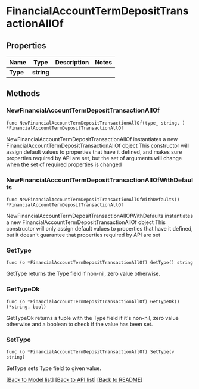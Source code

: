 # FinancialAccountTermDepositTransactionAllOf

## Properties

Name | Type | Description | Notes
------------ | ------------- | ------------- | -------------
**Type** | **string** |  | 

## Methods

### NewFinancialAccountTermDepositTransactionAllOf

`func NewFinancialAccountTermDepositTransactionAllOf(type_ string, ) *FinancialAccountTermDepositTransactionAllOf`

NewFinancialAccountTermDepositTransactionAllOf instantiates a new FinancialAccountTermDepositTransactionAllOf object
This constructor will assign default values to properties that have it defined,
and makes sure properties required by API are set, but the set of arguments
will change when the set of required properties is changed

### NewFinancialAccountTermDepositTransactionAllOfWithDefaults

`func NewFinancialAccountTermDepositTransactionAllOfWithDefaults() *FinancialAccountTermDepositTransactionAllOf`

NewFinancialAccountTermDepositTransactionAllOfWithDefaults instantiates a new FinancialAccountTermDepositTransactionAllOf object
This constructor will only assign default values to properties that have it defined,
but it doesn't guarantee that properties required by API are set

### GetType

`func (o *FinancialAccountTermDepositTransactionAllOf) GetType() string`

GetType returns the Type field if non-nil, zero value otherwise.

### GetTypeOk

`func (o *FinancialAccountTermDepositTransactionAllOf) GetTypeOk() (*string, bool)`

GetTypeOk returns a tuple with the Type field if it's non-nil, zero value otherwise
and a boolean to check if the value has been set.

### SetType

`func (o *FinancialAccountTermDepositTransactionAllOf) SetType(v string)`

SetType sets Type field to given value.



[[Back to Model list]](../README.md#documentation-for-models) [[Back to API list]](../README.md#documentation-for-api-endpoints) [[Back to README]](../README.md)


